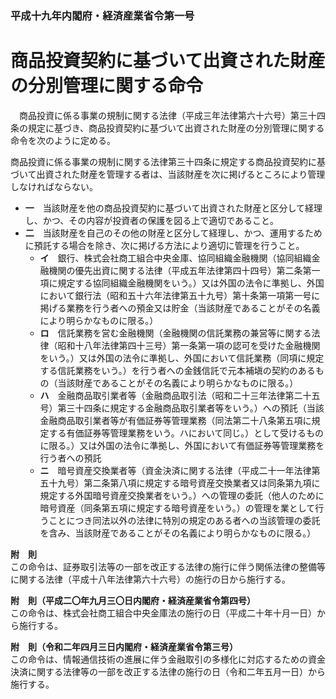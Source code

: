### 平成十九年内閣府・経済産業省令第一号  
# 商品投資契約に基づいて出資された財産の分別管理に関する命令  
　商品投資に係る事業の規制に関する法律（平成三年法律第六十六号）第三十四条の規定に基づき、商品投資契約に基づいて出資された財産の分別管理に関する命令を次のように定める。  
  
商品投資に係る事業の規制に関する法律第三十四条に規定する商品投資契約に基づいて出資された財産を管理する者は、当該財産を次に掲げるところにより管理しなければならない。  
* **一**　当該財産を他の商品投資契約に基づいて出資された財産と区分して経理し、かつ、その内容が投資者の保護を図る上で適切であること。  
* **二**　当該財産を自己のその他の財産と区分して経理し、かつ、運用するために預託する場合を除き、次に掲げる方法により適切に管理を行うこと。  
	* **イ**　銀行、株式会社商工組合中央金庫、協同組織金融機関（協同組織金融機関の優先出資に関する法律（平成五年法律第四十四号）第二条第一項に規定する協同組織金融機関をいう。）又は外国の法令に準拠し、外国において銀行法（昭和五十六年法律第五十九号）第十条第一項第一号に掲げる業務を行う者への預金又は貯金（当該財産であることがその名義により明らかなものに限る。）  
	* **ロ**　信託業務を営む金融機関（金融機関の信託業務の兼営等に関する法律（昭和十八年法律第四十三号）第一条第一項の認可を受けた金融機関をいう。）又は外国の法令に準拠し、外国において信託業務（同項に規定する信託業務をいう。）を行う者への金銭信託で元本補塡の契約のあるもの（当該財産であることがその名義により明らかなものに限る。）  
	* **ハ**　金融商品取引業者等（金融商品取引法（昭和二十三年法律第二十五号）第三十四条に規定する金融商品取引業者等をいう。）への預託（当該金融商品取引業者等が有価証券等管理業務（同法第二十八条第五項に規定する有価証券等管理業務をいう。ハにおいて同じ。）として受けるものに限る。）又は外国の法令に準拠し、外国において有価証券等管理業務を行う者への預託  
	* **ニ**　暗号資産交換業者等（資金決済に関する法律（平成二十一年法律第五十九号）第二条第八項に規定する暗号資産交換業者又は同条第九項に規定する外国暗号資産交換業者をいう。）への管理の委託（他人のために暗号資産（同条第五項に規定する暗号資産をいう。）の管理を業として行うことにつき同法以外の法律に特別の規定のある者への当該管理の委託を含み、当該財産であることがその名義により明らかなものに限る。）  
  
**附　則**  
この命令は、証券取引法等の一部を改正する法律の施行に伴う関係法律の整備等に関する法律（平成十八年法律第六十六号）の施行の日から施行する。  
  
**附　則（平成二〇年九月三〇日内閣府・経済産業省令第四号）**  
この命令は、株式会社商工組合中央金庫法の施行の日（平成二十年十月一日）から施行する。  
  
**附　則（令和二年四月三日内閣府・経済産業省令第三号）**  
この命令は、情報通信技術の進展に伴う金融取引の多様化に対応するための資金決済に関する法律等の一部を改正する法律の施行の日（令和二年五月一日）から施行する。  
  
